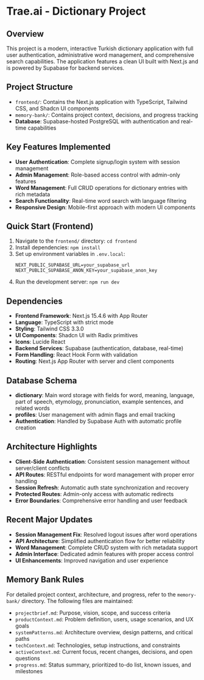 # Trae.ai - Dictionary Project

## Overview

This project is a modern, interactive Turkish dictionary application with full user authentication, administrative word management, and comprehensive search capabilities. The application features a clean UI built with Next.js and is powered by Supabase for backend services.

## Project Structure

- `frontend/`: Contains the Next.js application with TypeScript, Tailwind CSS, and Shadcn UI components
- `memory-bank/`: Contains project context, decisions, and progress tracking
- **Database**: Supabase-hosted PostgreSQL with authentication and real-time capabilities

## Key Features Implemented

- **User Authentication**: Complete signup/login system with session management
- **Admin Management**: Role-based access control with admin-only features
- **Word Management**: Full CRUD operations for dictionary entries with rich metadata
- **Search Functionality**: Real-time word search with language filtering
- **Responsive Design**: Mobile-first approach with modern UI components

## Quick Start (Frontend)

1. Navigate to the `frontend/` directory: `cd frontend`
2. Install dependencies: `npm install`
3. Set up environment variables in `.env.local`:
   ```
   NEXT_PUBLIC_SUPABASE_URL=your_supabase_url
   NEXT_PUBLIC_SUPABASE_ANON_KEY=your_supabase_anon_key
   ```
4. Run the development server: `npm run dev`

## Dependencies

- **Frontend Framework**: Next.js 15.4.6 with App Router
- **Language**: TypeScript with strict mode
- **Styling**: Tailwind CSS 3.3.0
- **UI Components**: Shadcn UI with Radix primitives
- **Icons**: Lucide React
- **Backend Services**: Supabase (authentication, database, real-time)
- **Form Handling**: React Hook Form with validation
- **Routing**: Next.js App Router with server and client components

## Database Schema

- **dictionary**: Main word storage with fields for word, meaning, language, part of speech, etymology, pronunciation, example sentences, and related words
- **profiles**: User management with admin flags and email tracking
- **Authentication**: Handled by Supabase Auth with automatic profile creation

## Architecture Highlights

- **Client-Side Authentication**: Consistent session management without server/client conflicts
- **API Routes**: RESTful endpoints for word management with proper error handling
- **Session Refresh**: Automatic auth state synchronization and recovery
- **Protected Routes**: Admin-only access with automatic redirects
- **Error Boundaries**: Comprehensive error handling and user feedback

## Recent Major Updates

- **Session Management Fix**: Resolved logout issues after word operations
- **API Architecture**: Simplified authentication flow for better reliability
- **Word Management**: Complete CRUD system with rich metadata support
- **Admin Interface**: Dedicated admin features with proper access control
- **UI Enhancements**: Improved navigation and user experience

## Memory Bank Rules

For detailed project context, architecture, and progress, refer to the `memory-bank/` directory. The following files are maintained:

- `projectbrief.md`: Purpose, vision, scope, and success criteria
- `productContext.md`: Problem definition, users, usage scenarios, and UX goals
- `systemPatterns.md`: Architecture overview, design patterns, and critical paths
- `techContext.md`: Technologies, setup instructions, and constraints
- `activeContext.md`: Current focus, recent changes, decisions, and open questions
- `progress.md`: Status summary, prioritized to-do list, known issues, and milestones
